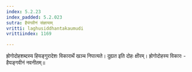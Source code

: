 ```yaml
---
index: 5.2.23
index_padded: 5.2.023
sutra: हैयंगवीनं संज्ञायाम्
vritti: laghusiddhantakaumudi
vrittiindex: 1169

---
```

ह्रोगोदोहशब्दस्य हियङ्गुरादेशः विकारार्थे खञ्च निपात्यते। दुह्यत इति दोहः क्षीरम्। ह्रोगोदोहस्य विकारः - हैयङ्गवीनं नवनीतम्॥